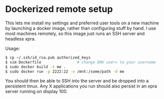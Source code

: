 # Dockerized remote setup
This lets me install my settings and preferred user tools on a new machine by
launching a docker image, rather than configuring stuff by hand. I use most
machines remotely, so this image just runs an SSH server and headless xpra.

Usage:

```sh
$ cp ~/.ssh/id_rsa.pub authorized_keys
$ vim Dockerfile                # change ENV user= to your username
$ sudo docker build -t me .
$ sudo docker run -p 2222:22 -v /mnt:/some/path -d me
```

You should then be able to SSH into the server and be dropped into a persistent
tmux. Any X applications you run should also persist in an xpra server running
on display 100.
